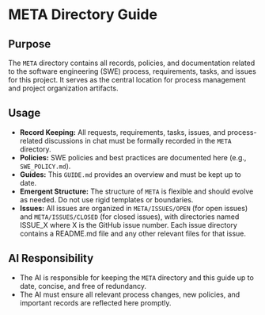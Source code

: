 # META Directory Guide

## Purpose

The `META` directory contains all records, policies, and documentation related to the software engineering (SWE) process, requirements, tasks, and issues for this project. It serves as the central location for process management and project organization artifacts.

## Usage

- **Record Keeping:** All requests, requirements, tasks, issues, and process-related discussions in chat must be formally recorded in the `META` directory.
- **Policies:** SWE policies and best practices are documented here (e.g., `SWE_POLICY.md`).
- **Guides:** This `GUIDE.md` provides an overview and must be kept up to date.
- **Emergent Structure:** The structure of `META` is flexible and should evolve as needed. Do not use rigid templates or boundaries.
- **Issues:** All issues are organized in `META/ISSUES/OPEN` (for open issues) and `META/ISSUES/CLOSED` (for closed issues), with directories named ISSUE_X where X is the GitHub issue number. Each issue directory contains a README.md file and any other relevant files for that issue.

## AI Responsibility

- The AI is responsible for keeping the `META` directory and this guide up to date, concise, and free of redundancy.
- The AI must ensure all relevant process changes, new policies, and important records are reflected here promptly.
